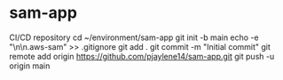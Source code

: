 # sam-app
CI/CD repository
cd ~/environment/sam-app
git init -b main
echo -e "\n\n.aws-sam" >> .gitignore
git add .
git commit -m "Initial commit"
git remote add origin https://github.com/pjaylene14/sam-app.git
git push -u origin main
